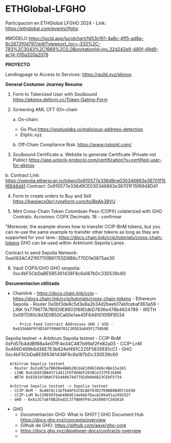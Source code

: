# ETHGlobal-LFGHO
Participacion en ETHGlobal LFGHO 2024 - Link: https://ethglobal.com/events/lfgho


#MODELO 
https://lucid.app/lucidchart/fd53cf61-4a8c-4ff5-ad8a-6c2672f0d797/edit?viewport_loc=-333%2C-783%2C3043%2C1669%2C0_0&invitationId=inv_32d242e9-480f-49d9-ac14-010a320a2078 

**PROYECTO**

Landingpage to Access to Services: https://guild.xyz/ekinox

**General Costumer Journey Resume**

1. Form to Tokenized User with Soulbound 
   https://ekinox.deform.cc/Token-Gating-Form
   
2. Screening AML CFT (On-chain

   a. On-chain: 
      - Go Plus:https://gopluslabs.io/malicious-address-detection
      - Eliptic.xyz 

   b. Off-Chain
      Compliance Risk: https://www.risksint.com/ 

3.  Soulbound Certificate
   a. Website to generate Certificate (Private not Public)
   https://app.unlock-protocol.com/certification?s=certified-user-for-ekinox 

   b. Contract
      Link: https://sepolia.etherscan.io/token/0x910577e336d9ce030346863e36701f15f6948d41
      Contract: 0x910577e336d9CE030346863e36701F15f6948D41  

4. Form to create orders to Buy and Sell      
   https://kwsiwcx0prj.typeform.com/to/BpAk39VU
   
5. Mint Cross-Chain Token Colombian Peso (COPX) colaterized with GHO
   Contrato:
   Acronimo: COPX
   Decimals: 18 - confirmar

"Moreover, the example shows how to transfer CCIP-BnM tokens, but you can re-use the same example to transfer other tokens as long as they are supported for your lane.:
https://docs.chain.link/ccip/tutorials/cross-chain-tokens 
GHO can be used within Arbtriumt-Sepolia Lanes.


Contract to send Sepolia Network: 0xe083AC421f07110B617E5D9B6c770D1e0875ae30




8. Vault COPX/GHO
GHO seopolia: 0xc4bF5CbDaBE595361438F8c6a187bDc330539c60



**Documentacion utilizada**





- Chainlink
         - https://docs.chain.link/ccip
         - https://docs.chain.link/ccip/tutorials/cross-chain-tokens
         - Ethereum Sepolia
       - Router  0x0bf3de8c5d3e8a2b34d2beeb17abfcebaf363a59
       - LINK 0x779877A7B0D9E8603169DdbD7836e478b4624789
       - WETH  0x097D90c9d3E0B50Ca60e1ae45F6A81010f9FB534
      
       - Price Feed Contract Addresses GHO / USD - 0x635A86F9fdD16Ff09A0701C305D3a845F1758b8E

Sepolia testnet -> Arbitrum Sepolia testnet
      - CCIP-BnM	 0xFd57b4ddBf88a4e07fF4e34C487b99af2Fe82a05
      - CCIP-LnM	0x466D489b6d36E7E3b824ef491C225F5830E81cC1
      - GHO 0xc4bF5CbDaBE595361438F8c6a187bDc330539c60
      
      
      Arbitrum Sepolia testnet
      - Router 0x2a9C5afB0d0e4BAb2BCdaE109EC4b0c4Be15a165
      - LINK 0xb1D4538B4571d411F07960EF2838Ce337FE1E80E
      - WETH 0xE591bf0A0CF924A0674d7792db046B23CEbF5f34
      
      Arbitrum Sepolia testnet -> Sepolia testnet
      - CCIP-BnM - 0xA8C0c11bf64AF62CDCA6f93D3769B88BdD7cb93D
      - CCIP-LnM 0x139E99f0ab4084E14e6bb7DacA289a91a2d92927
      - GHO - 0xb13Cfa6f8B2Eed2C37fB00fF0c1A59807C585810


- GHO
   - Documentación GHO: What Is GHO? | GHO Document Hub https://docs.gho.xyz/concepts/overview
   - Github de GHO: https://github.com/aave/gho-core
   - https://docs.gho.xyz/developer-docs/contracts-overview
   - 



